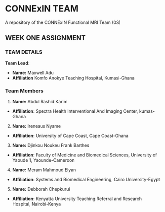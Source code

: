 # CONNExIN TEAM
A repository of the CONNExIN Functional MRI Team (0S)

## WEEK ONE ASSIGNMENT
### TEAM DETAILS 
**Team Lead:**
- **Name:** Maxwell Adu
- **Affiliation** Komfo Anokye Teaching Hospital, Kumasi-Ghana 

### Team Members 
1. **Name:** Abdul Rashid Karim
-  **Affiliation:** Spectra Health Interventional And Imaging Center, kumas-Ghana  
2. **Name:** Ireneaus Nyame 
- **Affiliation:** University of Cape Coast, Cape Coast-Ghana
3. **Name:** Djinkou Noukeu Frank Barthes
- **Affiliation:** Faculty of Medicine and Biomedical Sciences, University of Yaoude 1, Yaounde-Cameroon 
4. **Name:** Meram Mahmoud Elyan 
- **Affiliation:** Systems and Biomedical Engineering, Cairo University-Egypt
5. **Name:** Debborah Chepkurui
- **Affiliation:** Kenyatta University Teaching Referral and Research Hospital, Nairobi-Kenya 

